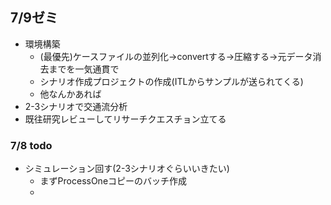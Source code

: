 ## 7/9ゼミ
- 環境構築
	- (最優先)ケースファイルの並列化→convertする→圧縮する→元データ消去までを一気通貫で
	- シナリオ作成プロジェクトの作成(ITLからサンプルが送られてくる)
	- 他なんかあれば
- 2-3シナリオで交通流分析
- 既往研究レビューしてリサーチクエスチョン立てる
### 7/8 todo
- シミュレーション回す(2-3シナリオぐらいいきたい)
	- まずProcessOneコピーのバッチ作成
	- 
